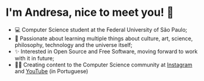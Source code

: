 # I'm Andresa, nice to meet you! 👋

- 💻 Computer Science student at the Federal University of São Paulo;
- 🧠 Passionate about learning multiple things about culture, art, science, philosophy, technology and the universe itself;
- ✨ Interested in Open Source and Free Software, moving forward to work with it in future;
- ✍🏻 Creating content to the Computer Science community at [Instagram](https://www.instagram.com/andresa_valerio/) and [YouTube](https://www.youtube.com/channel/UCdLxzt5VliWPdCFFn7l4dqQ) (in Portuguese)
